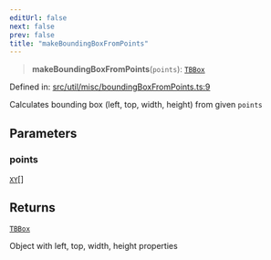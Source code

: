```yaml
---
editUrl: false
next: false
prev: false
title: "makeBoundingBoxFromPoints"
---
```


> **makeBoundingBoxFromPoints**(`points`): [`TBBox`](/api/type-aliases/tbbox/)

Defined in: [src/util/misc/boundingBoxFromPoints.ts:9](https://github.com/fabricjs/fabric.js/blob/e114448a1bce9b68a3e1bba337bc0c83a35c1aa5/src/util/misc/boundingBoxFromPoints.ts#L9)

Calculates bounding box (left, top, width, height) from given `points`

## Parameters

### points

[`XY`](/api/interfaces/xy/)[]

## Returns

[`TBBox`](/api/type-aliases/tbbox/)

Object with left, top, width, height properties
